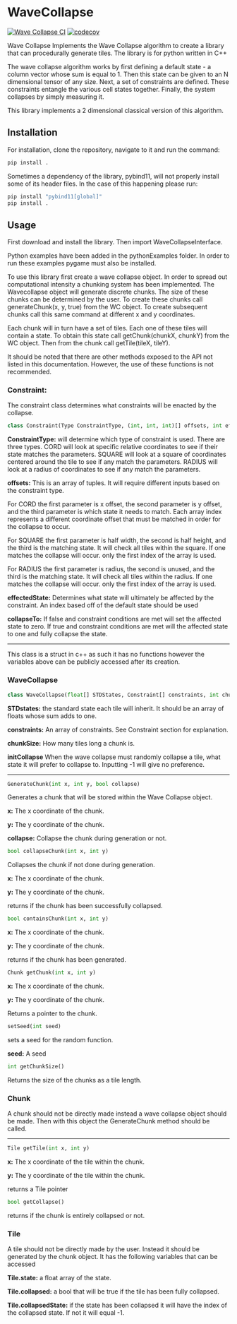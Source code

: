 WaveCollapse
==============================
[![Wave Collapse CI](https://github.com/petedowney/WaveCollapse/actions/workflows/python-package-conda.yml/badge.svg)](https://github.com/petedowney/WaveCollapse/actions/workflows/python-package-conda.yml)
[![codecov](https://codecov.io/gh/petedowney/WaveCollapse/graph/badge.svg?token=EQYV914TGS)](https://codecov.io/gh/petedowney/WaveCollapse)

Wave Collapse Implements the Wave Collapse algorithm to create a library that can procedurally generate tiles. The library is for python written in C++

The wave collapse algorithm works by first defining a default state - a column vector whose sum is equal to 1. Then this state can be given to an N dimensional tensor of any size. Next, a set of constraints are defined. These constraints entangle the various cell states together. Finally, the system collapses by simply measuring it.

This library implements a 2 dimensional classical version of this algorithm.

## Installation  
For installation, clone the repository, navigate to it and run the command:
```bash
pip install .
```
Sometimes a dependency of the library, pybind11, will not properly install some of its header files. In the case of this happening please run:
```bash
pip install "pybind11[global]"
pip install .
```

## Usage
First download and install the library. Then import WaveCollapseInterface.

Python examples have been added in the pythonExamples folder. In order to run these examples pygame must also be installed.

To use this library first create a wave collapse object. In order to spread out computational intensity a chunking system has been implemented. The Wavecollapse object will generate discrete chunks. The size of these chunks can be determined by the user. To create these chunks call generateChunk(x, y, true) from the WC object. To create subsequent chunks call this same command at different x and y coordinates. 

Each chunk will in turn have a set of tiles. Each one of these tiles will contain a state. To obtain this state call getChunk(chunkX, chunkY) from the WC object. Then from the chunk call getTile(tileX, tileY). 

It should be noted that there are other methods exposed to the API not listed in this documentation. However, the use of these functions is not recommended.

### Constraint:
The constraint class determines what constraints will be enacted by the collapse.

```python
class Constraint(Type ConstraintType, (int, int, int)[] offsets, int effectedState, bool collapseTo)
```

**ConstraintType:** will determine which type of constraint is used. There are three types. CORD will look at specific relative coordinates to see if their state matches the parameters. SQUARE will look at a square of coordinates centered around the tile to see if any match the parameters. RADIUS will look at a radius of coordinates to see if any match the parameters.


**offsets:** This is an array of tuples. It will require different inputs based on the constraint type.


For CORD the first parameter is x offset, the second parameter is y offset, and the third parameter is which state it needs to match. Each array index represents a different coordinate offset that must be matched in order for the collapse to occur.


For SQUARE the first parameter is half width, the second is half height, and the third is the matching state. It will check all tiles within the square. If one matches the collapse will occur. only the first index of the array is used.


For RADIUS the first parameter is radius, the second is unused, and the third is the matching state. It will check all tiles within the radius. If one matches the collapse will occur. only the first index of the array is used.


**effectedState:** Determines what state will ultimately be affected by the constraint. An index based off of the default state should be used


**collapseTo:** If false and constraint conditions are met will set the affected state to zero. If true and constraint conditions are met will the affected state to one and fully collapse the state.

___
This class is a struct in c++ as such it has no functions however the variables above can be publicly accessed after its creation.
 

### WaveCollapse
```python
class WaveCollapse(float[] STDStates, Constraint[] constraints, int chunkSize, int initCollapse)
```

**STDstates:** the standard state each tile will inherit. It should be an array of floats whose sum adds to one.


**constraints:** An array of constraints. See Constraint section for explanation.


**chunkSize:** How many tiles long a chunk is.


**initCollapse** When the wave collapse must randomly collapse a tile, what state it will prefer to collapse to. Inputting -1 will give no preference.

___
```python
GenerateChunk(int x, int y, bool collapse)
```

Generates a chunk that will be stored within the Wave Collapse object.

**x:** The x coordinate of the chunk.

**y:** The y coordinate of the chunk.

**collapse:** Collapse the chunk during generation or not.


```python
bool collapseChunk(int x, int y)
```

Collapses the chunk if not done during generation.

**x:** The x coordinate of the chunk.

**y:** The y coordinate of the chunk.

returns if the chunk has been successfully collapsed.


```python
bool containsChunk(int x, int y)
```
**x:** The x coordinate of the chunk.

**y:** The y coordinate of the chunk.

returns if the chunk has been generated.


```python
Chunk getChunk(int x, int y)
```
**x:** The x coordinate of the chunk.

**y:** The y coordinate of the chunk.

Returns a pointer to the chunk.


```python
setSeed(int seed)
```
sets a seed for the random function.

**seed:** A seed

```python
int getChunkSize()
```

Returns the size of the chunks as a tile length.



### Chunk
A chunk should not be directly made instead a wave collapse object should be made. Then with this object the GenerateChunk method should be called.

___
```python
Tile getTile(int x, int y)
```
**x:** The x coordinate of the tile within the chunk.

**y:** The y coordinate of the tile within the chunk.

returns a Tile pointer

```python
bool getCollapse()
```
returns if the chunk is entirely collapsed or not.


### Tile
A tile should not be directly made by the user. Instead it should be generated by the chunk object. It has the following variables that can be accessed

**Tile.state:** a float array of the state.

**Tile.collapsed:** a bool that will be true if the tile has been fully collapsed.

**Tile.collapsedState:** if the state has been collapsed it will have the index of the collapsed state. If not it will equal -1.
